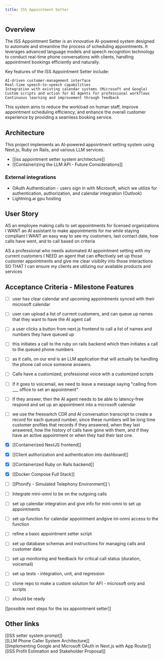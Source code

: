 ```yaml
---
title: ISS Appointment Setter
---
```

## Overview
The ISS Appointment Setter is an innovative AI-powered system designed to automate and streamline the process of scheduling appointments. It leverages advanced language models and speech recognition technology to conduct real-time phone conversations with clients, handling appointment bookings efficiently and naturally.

Key features of the ISS Appointment Setter include:

    AI-driven customer-management interface
    Real-time speech-to-speech capabilities
    Integration with existing calendar systems (Microsoft and Google)
    Custom scripts and action for AI Agents for professional workflows
    Continuous learning and improvement through feedback

This system aims to reduce the workload on human staff, improve appointment scheduling efficiency, and enhance the overall customer experience by providing a seamless booking service.
## Architecture
This project implements an AI-powered appointment setting system using Next.js, Ruby on Rails, and various LLM services.
-  [[iss appointment setter system architecture]]
- [[Containerizing the LLM API - Future Considerations]]
### External integrations
- OAuth Authentication - users sign in with Microsoft, which we utilize for authentication, authorization, and calendar integration (Outlook)
- Lightning.ai gpu hosting 
## User Story
AS an employee making calls to set appointments for licensed organizations
I WANT an AI assistant to make appointments for me while staying compliant
I WANT an easy way to see my customers, last contact date, how calls have went, and to call based on criteria

AS a professional who needs automated AI appointment setting with my current customers
I NEED an agent that can effectively set up those customer appointments and give me clear visiblity into those interactions
SO THAT I can ensure my clients are utilizing our available products and services
## Acceptance Criteria - Milestone Features
- [ ] user has clear calendar and upcoming appointments synced with their microsoft calendar
- [ ] user can upload a list of current customers, and can queue up names that they want to have the AI agent call
- [ ] a user clicks a button from next.js frontend to call a list of names and numbers they have queued up
- [ ] this initiates a call to the ruby on rails backend which then initiates a call to the queued phone numbers
- [ ] as it calls, on our end is an LLM application that will actually be handling the phone call once someone answers.
- [ ] Calls have a customized, professional voice with a customized scripts
- [ ] If it goes to voicemail, we need to leave a message saying "calling from ___ office to set an appointment"
- [ ] If they answer, then the AI agent needs to be able to latency-free respond and set up an appointment into a microsoft calendar
- [ ] we use the freeswitch CDR and AI conversation transcript to create a record for each queued number, since these numbers will be long time customer profiles that records if they answered, when they last answered, how the history of calls have gone with them,  and if they have an active appointment or when they had their last one.

- [x] [[Containerized NextJS frontend]]
- [x] [[Client authorization and authentication into dashboard]]
- [x] [[Containerized Ruby on Rails backend]]
- [x] [[Docker Compose Full Stack]]
- [ ] [[Phonify - Simulated Telephony Environment]] \
- [ ] Integrate mini-omni to be on the outgoing calls
- [ ] set up calendar integration and give info for mini-omni to set up appointments
- [ ] set up function for calendar appointment andgive ini-omni access to the function
- [ ] refine a basic appointment setter script
- [ ] set up database schemas and instructions for managing calls and customer data
- [ ] set up monitoring and feedback for critical call status (duration, voicemail)
- [ ] set up tests - integration, unit, and regression
- [ ] clone repo to make a custom solution for AFI - microsoft only and scripts
- [ ] should be ready

[[possible next steps for the iss appointment setter]]

## Other links
[[ISS setter system prompt]]  
[[LLM Phone Caller System Architecture]]  
[[Implementing Google and Microsoft OAuth in Next.js with App Router]]  
[[ISS Profit Estimation and Stakeholder Proposal]]